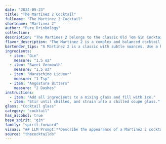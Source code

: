 ```yaml
---
date: "2024-09-23"
title: "The Martinez 2 Cocktail"
fullname: "The Martinez 2 Cocktail"
shortname: "Martinez 2"
author: "Pure Drinkology"
collection:
description: "The Martinez 2 belongs to the classic Old Tom Gin Cocktail family, sharing roots with the Martini.  It's a historical predecessor, emerging in the late 19th century at the Martinez Hotel in San Francisco, and is believed to have inspired the Martini's evolution. "
flavor_description: "The Martinez 2 is a complex and balanced cocktail. The gin provides a juniper-forward backbone, while the sweet vermouth adds notes of red fruit and spice. The maraschino liqueur contributes a cherry-like sweetness, balanced by the subtle bitterness of the Angostura bitters. This combination creates a sophisticated and elegant drink with a lingering finish. "
bartender_tips: "A Martinez 2 is a classic with subtle nuances. Use a high-quality gin for a bright base.  Chill your ingredients, especially the vermouth, to preserve its aromatic profile.  A dash of Angostura bitters enhances the complexity.  When stirring, use a gentle hand to avoid over-dilution.  Garnish with a Luxardo cherry, allowing its sweetness to complement the drink.  "
ingredients:
  - item: "Gin"
    measure: "1.5 oz"
  - item: "Sweet Vermouth"
    measure: "1.5 oz"
  - item: "Maraschino Liqueur"
    measure: "1 Tsp"
  - item: "Angostura Bitters"
    measure: "2 Dashes"
instructions:
  - item: "Add all ingredients to a mixing glass and fill with ice."
  - item: "Stir until chilled, and strain into a chilled coupe glass."
glass: "Cocktail glass"
category: "cocktail"
has_alcohol: true
base_spirit: "gin"
family: "spirit-forward"
visual: "## LLM Prompt:**Describe the appearance of a Martinez 2 cocktail, considering its ingredients:*** **Gin:** Clear, colorless spirit.* **Sweet Vermouth:** Amber-colored, slightly viscous.* **Maraschino Liqueur:** Transparent, light cherry red.* **Angostura Bitters:** Dark brown, slightly viscous.**Consider the following aspects:*** **Color:** What is the overall color of the cocktail? Is it clear, amber, or reddish?* **Clarity:** Is the cocktail clear or slightly cloudy?* **Texture:** Is the cocktail oily, syrupy, or watery?* **Garnish:** Describe the garnish (if any) and how it interacts with the cocktail visually.**Example:**The Martinez 2 is a cocktail that displays a beautiful, rich amber hue.  Its clarity is slightly hazy due to the Maraschino Liqueur, creating a subtle depth to its appearance. The texture is smooth and slightly syrupy, with a thin layer of oily richness on top. A single cherry, perched on the rim of the glass, adds a vibrant crimson contrast to the warm amber of the cocktail. "
source: "thecocktaildb"
---
```


